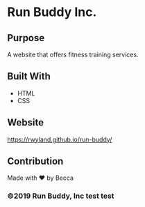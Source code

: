 # Run Buddy Inc.

## Purpose
A website that offers fitness training services.

## Built With
* HTML
* CSS

## Website
https://rwyland.github.io/run-buddy/

## Contribution
Made with ❤️ by Becca

### ©️2019 Run Buddy, Inc test test
